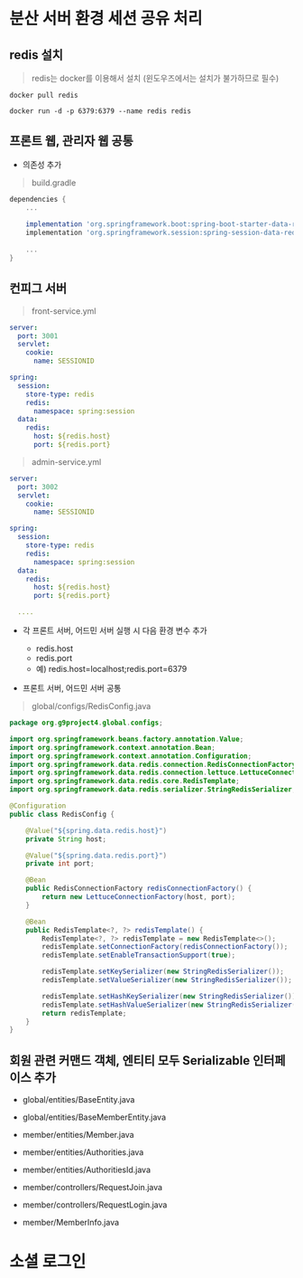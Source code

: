 # 분산 서버 환경 세션 공유 처리
## redis 설치

> redis는 docker를 이용해서 설치 (윈도우즈에서는 설치가 불가하므로 필수)

```
docker pull redis

docker run -d -p 6379:6379 --name redis redis
```

## 프론트 웹, 관리자 웹 공통 

- 의존성 추가

> build.gradle

```groovy
dependencies {
    ...
    
	implementation 'org.springframework.boot:spring-boot-starter-data-redis'
	implementation 'org.springframework.session:spring-session-data-redis'
    
    ...
}
```

## 컨피그 서버

> front-service.yml
```yaml
server:
  port: 3001
  servlet:
    cookie:
      name: SESSIONID

spring:
  session:
    store-type: redis
    redis:
      namespace: spring:session
  data:
    redis:
      host: ${redis.host}
      port: ${redis.port}

```

> admin-service.yml
```yaml
server:
  port: 3002
  servlet:
    cookie:
      name: SESSIONID

spring:
  session:
    store-type: redis
    redis:
      namespace: spring:session
  data:
    redis:
      host: ${redis.host}
      port: ${redis.port}

  ....
```

- 각 프론트 서버, 어드민 서버 실행 시 다음 환경 변수 추가 
  - redis.host
  - redis.port
  - 예) redis.host=localhost;redis.port=6379

- 프론트 서버, 어드민 서버 공통
> global/configs/RedisConfig.java

```java
package org.g9project4.global.configs;

import org.springframework.beans.factory.annotation.Value;
import org.springframework.context.annotation.Bean;
import org.springframework.context.annotation.Configuration;
import org.springframework.data.redis.connection.RedisConnectionFactory;
import org.springframework.data.redis.connection.lettuce.LettuceConnectionFactory;
import org.springframework.data.redis.core.RedisTemplate;
import org.springframework.data.redis.serializer.StringRedisSerializer;

@Configuration
public class RedisConfig {

    @Value("${spring.data.redis.host}")
    private String host;

    @Value("${spring.data.redis.port}")
    private int port;

    @Bean
    public RedisConnectionFactory redisConnectionFactory() {
        return new LettuceConnectionFactory(host, port);
    }

    @Bean
    public RedisTemplate<?, ?> redisTemplate() {
        RedisTemplate<?, ?> redisTemplate = new RedisTemplate<>();
        redisTemplate.setConnectionFactory(redisConnectionFactory());
        redisTemplate.setEnableTransactionSupport(true);

        redisTemplate.setKeySerializer(new StringRedisSerializer());
        redisTemplate.setValueSerializer(new StringRedisSerializer());

        redisTemplate.setHashKeySerializer(new StringRedisSerializer());
        redisTemplate.setHashValueSerializer(new StringRedisSerializer());
        return redisTemplate;
    }
}
```

## 회원 관련 커맨드 객체, 엔티티 모두 Serializable 인터페이스 추가

- global/entities/BaseEntity.java
- global/entities/BaseMemberEntity.java

- member/entities/Member.java
- member/entities/Authorities.java
- member/entities/AuthoritiesId.java

- member/controllers/RequestJoin.java
- member/controllers/RequestLogin.java
- member/MemberInfo.java

# 소셜 로그인 
